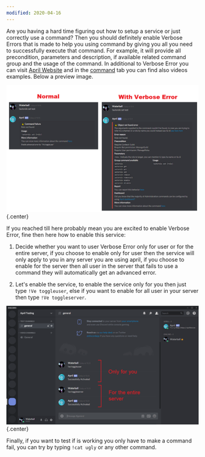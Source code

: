 ```yaml
---
modified: 2020-04-16
---
```


Are you having a hard time figuring out how to setup a service or just correctly use a
command? Then you should definitely enable Verbose Errors that is made to help you using
command by giving you all you need to successfully execute that command. For example,
it will provide all precondition, parameters and description, if available related command
group and the usage of the command. In additional to Verbose Error you can visit
[April Website](https://aprilbot.me) and in the [command](https://aprilbot.me) tab you can
find also videos examples. Below a preview image.

![Discord Login](assets/images/verbose-error-preview.png){.center}

If you reached till here probably mean you are excited to enable Verbose Error, fine then
here how to enable this service:

1. Decide whether you want to user Verbose Error only for user or for the entire server,
if you choose to enable only for user then the service will only apply to you in any
server you are using april, if you choose to enable for the server then all user in the
server that fails to use a command they will automatically get an advanced error.

2. Let's enable the service, to enable the service only for you then just type
`!Ve toggleuser`, else if you want to enable for all user in your server then type
`!Ve toggleserver`.

![Discord Login](assets/images/verbose-error-set.png){.center}

Finally, if you want to test if is working you only have to make a command fail,
 you can try by typing `!cat ugly` or any other command.